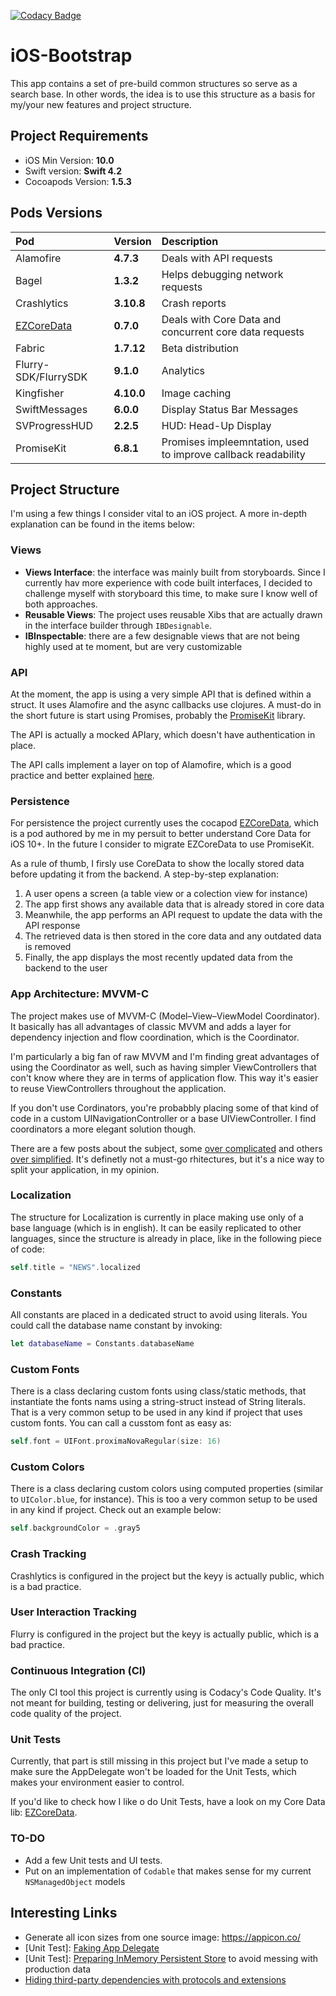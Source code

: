 [![Codacy Badge](https://api.codacy.com/project/badge/Grade/2bdb7d141ace469dbe74e362ca150d68)](https://www.codacy.com/app/marcelosalloum/iOS-Bootstrap?utm_source=github.com&amp;utm_medium=referral&amp;utm_content=marcelosalloum/iOS-Bootstrap&amp;utm_campaign=Badge_Grade)

# iOS-Bootstrap

This app contains a set of pre-build common structures so serve as a search base. In other words, the idea is to use this structure as a basis for my/your new features and project structure.

## Project Requirements

* iOS Min Version: **10.0**
* Swift version: **Swift 4.2**
* Cocoapods Version: **1.5.3**

## Pods Versions

| Pod | Version | Description |
|:------                                                        |:-----------   |:----------- |
| Alamofire                                                     | **4.7.3**     | Deals with API requests |
| Bagel                                                         | **1.3.2**     | Helps debugging network requests |
| Crashlytics                                                   | **3.10.8**    | Crash reports |
| [EZCoreData](https://github.com/CheesecakeLabs/EZCoreData)    | **0.7.0**     | Deals with Core Data and concurrent core data requests |
| Fabric                                                        | **1.7.12**    | Beta distribution |
| Flurry-SDK/FlurrySDK                                          | **9.1.0**     | Analytics |
| Kingfisher                                                    | **4.10.0**    | Image caching |
| SwiftMessages                                                 | **6.0.0**     | Display Status Bar Messages |
| SVProgressHUD                                                 | **2.2.5**     |HUD: Head-Up Display |
| PromiseKit                                                 | **6.8.1**     |Promises impleemntation, used to improve callback readability |

## Project Structure

I'm using a few things I consider vital to an iOS project. A more in-depth explanation can be found in the items below:

### Views

* **Views Interface**: the interface was mainly built from storyboards. Since I currently hav more experience with code built interfaces, I decided to challenge myself with storyboard this time, to make sure I know well of both approaches.
* **Reusable Views**: The project uses reusable Xibs that are actually drawn in the interface builder through `IBDesignable`.
* **IBInspectable**: there are a few designable views that are not being highly used at te moment, but are very customizable

### API

At the moment, the app is using a very simple API that is defined within a struct. It uses Alamofire and the async callbacks use clojures. A must-do in the short future is start using Promises, probably the [PromiseKit](https://github.com/mxcl/PromiseKit) library.

The API is actually a mocked APIary, which doesn't have authentication in place.

The API calls implement a layer on top of Alamofire, which is a good practice and better explained [here](https://mecid.github.io/2019/02/13/hiding-third-party-dependencies-with-protocols-and-extensions/).

### Persistence

For persistence the project currently uses the cocapod [EZCoreData](https://github.com/CheesecakeLabs/EZCoreData), which is a pod authored by me in my persuit to better understand Core Data for iOS 10+. In the future I consider to migrate EZCoreData to use PromiseKit.

As a rule of thumb, I firsly use CoreData to show the locally stored data before updating it from the backend. A step-by-step explanation:

1. A user opens a screen (a table view or a colection view for instance)
2. The app first shows any available data that is already stored in core data
3. Meanwhile, the app performs an API request to update the data with the API response
4. The retrieved data is then stored in the core data and any outdated data is removed
5. Finally, the app displays the most recently updated data from the backend to the user

### App Architecture: MVVM-C

 The project makes use of MVVM-C (Model–View–ViewModel Coordinator). It basically has all advantages of classic MVVM and adds a layer for dependency injection and flow coordination, which is the Coordinator.

 I'm particularly a big fan of raw MVVM and I'm finding great advantages of using the Coordinator as well, such as having simpler ViewControllers that con't know where they are in terms of application flow. This way it's easier to reuse ViewControllers throughout the application.

 If you don't use Cordinators, you're probabbly placing some of that kind of code in a custom UINavigationController or a base UIViewController. I find coordinators a more elegant solution though.

 There are a few posts about the subject, some [over complicated](https://medium.com/sudo-by-icalia-labs/ios-architecture-mvvm-c-introduction-1-6-815204248518) and others [over simplified](https://tech.trivago.com/2016/08/26/mvvm-c-a-simple-way-to-navigate/). It's definetly not a must-go rhitectures, but it's a nice way to split your application, in my opinion.

### Localization

The structure for Localization is currently in place making use only of a base language (which is in english). It can be easily replicated to other languages, since the structure is already in place, like in the following piece of code:
```Swift
self.title = "NEWS".localized
```

### Constants

All constants are placed in a dedicated struct to avoid using literals. You could call the database name constant by invoking:
```Swift
let databaseName = Constants.databaseName
```

### Custom Fonts

There is a class declaring custom fonts using class/static methods, that instantiate the fonts nams using a string-struct instead of String literals. That is a very common setup to be used in any kind if project that uses custom fonts. You can call a cusstom font as easy as:
```Swift
self.font = UIFont.proximaNovaRegular(size: 16)
```

### Custom Colors

There is a class declaring custom colors using computed properties (similar to `UIColor.blue`, for instance). This is too a very common setup to be used in any kind if project. Check out an example below:
```Swift
self.backgroundColor = .gray5
```

### Crash Tracking

Crashlytics is configured in the project but the keyy is actually public, which is a bad practice.

### User Interaction Tracking

Flurry is configured in the project but the keyy is actually public, which is a bad practice.

### Continuous Integration (CI)

The only CI tool this project is currently using is Codacy's Code Quality. It's not meant for building, testing or delivering, just for measuring the overall code quality of the project.

### Unit Tests

Currently, that part is still missing in this project but I've made a setup to make sure the AppDelegate won't be loaded for the Unit Tests, which makes your environment easier to control.

If you'd like to check how I like o do Unit Tests, have a look on my Core Data lib: [EZCoreData](https://github.com/CheesecakeLabs/EZCoreData).

### TO-DO

* Add a few Unit tests and UI tests.
* Put on an implementation of `Codable` that makes sense for my current `NSManagedObject` models

## Interesting Links

* Generate all icon sizes from one source image: https://appicon.co/
* [Unit Test]: [Faking App Delegate](https://marcosantadev.com/fake-appdelegate-unit-testing-swift/)
* [Unit Test]: [Preparing InMemory Persistent Store](https://medium.com/flawless-app-stories/cracking-the-tests-for-core-data-15ef893a3fee) to avoid messing with production data
* [Hiding third-party dependencies with protocols and extensions](https://mecid.github.io/2019/02/13/hiding-third-party-dependencies-with-protocols-and-extensions/)
